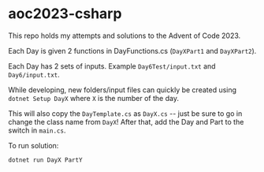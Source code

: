# aoc2023-csharp

This repo holds my attempts and solutions to the Advent of Code 2023.

Each Day is given 2 functions in DayFunctions.cs (`DayXPart1` and `DayXPart2`).

Each Day has 2 sets of inputs. Example `Day6Test/input.txt` and `Day6/input.txt`.

While developing, new folders/input files can quickly be created using `dotnet Setup DayX` where `X` is the number of the day.

This will also copy the `DayTemplate.cs` as `DayX.cs` -- just be sure to go in change the class name from `DayX`! After that, add the Day and Part to the switch in `main.cs`.

To run solution:

```bash
dotnet run DayX PartY
```


